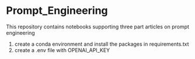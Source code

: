 # Prompt_Engineering
This repository contains notebooks supporting three part articles on prompt engineering
1. create a conda environment and install the packages in requirements.txt
2. create a .env file with OPENAI_API_KEY
   

